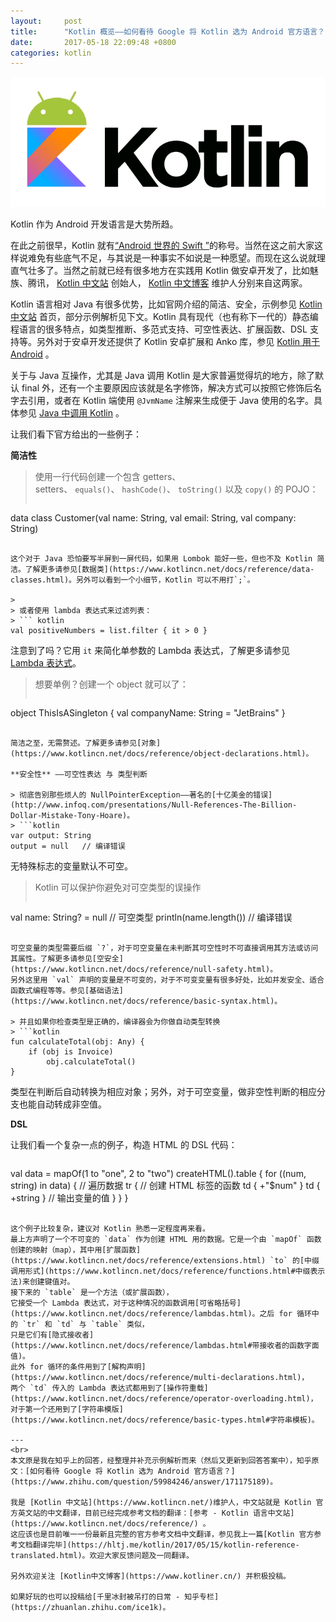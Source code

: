 ```yaml
---
layout:     post
title:      "Kotlin 概览——如何看待 Google 将 Kotlin 选为 Android 官方语言？"
date:       2017-05-18 22:09:48 +0800
categories: kotlin
---
```

![kotlin_android.png](/assets/kotlin/kotlin_android.png)

Kotlin 作为 Android 开发语言是大势所趋。

在此之前很早，Kotlin 就有[“Android 世界的 Swift ”](https://www.infoq.com/cn/news/2015/06/Android-JVM-JetBrains-Kotlin)的称号。当然在这之前大家这样说难免有些底气不足<!--more-->，与其说是一种事实不如说是一种愿望。而现在这么说就理直气壮多了。当然之前就已经有很多地方在实践用 Kotlin 做安卓开发了，比如魅族、腾讯， [Kotlin 中文站](https://www.kotlincn.net/) 创始人， [Kotlin 中文博客](https://www.kotliner.cn/) 维护人分别来自这两家。

Kotlin 语言相对 Java 有很多优势，比如官网介绍的简洁、安全，示例参见 [Kotlin 中文站](https://www.kotlincn.net/) 首页，部分示例解析见下文。Kotlin 具有现代（也有称下一代的）静态编程语言的很多特点，如类型推断、多范式支持、可空性表达、扩展函数、DSL 支持等。另外对于安卓开发还提供了 Kotlin 安卓扩展和 Anko 库，参见 [Kotlin 用于 Android](https://www.kotlincn.net/docs/reference/android-overview.html) 。

关于与 Java 互操作，尤其是 Java 调用 Kotlin 是大家普遍觉得坑的地方，除了默认 final 外，还有一个主要原因应该就是名字修饰，解决方式可以按照它修饰后名字去引用，或者在 Kotlin 端使用 `@JvmName` 注解来生成便于 Java 使用的名字。具体参见 [Java 中调用 Kotlin](https://www.kotlincn.net/docs/reference/java-to-kotlin-interop.html) 。

让我们看下官方给出的一些例子：

**简洁性**

> 使用一行代码创建一个包含 getters、 setters、 `equals()`、 `hashCode()`、 `toString()` 以及 `copy()` 的 POJO：
> ``` kotlin
data class Customer(val name: String, val email: String, val company: String)
```

这个对于 Java 恐怕要写半屏到一屏代码，如果用 Lombok 能好一些，但也不及 Kotlin 简洁。了解更多请参见[数据类](https://www.kotlincn.net/docs/reference/data-classes.html)。另外可以看到一个小细节，Kotlin 可以不用打`;`。

> 
> 或者使用 lambda 表达式来过滤列表：
> ``` kotlin
val positiveNumbers = list.filter { it > 0 }
```

注意到了吗？它用 `it` 来简化单参数的 Lambda 表达式，了解更多请参见 [Lambda 表达式](https://www.kotlincn.net/docs/reference/lambdas.html)。

> 
> 想要单例？创建一个 object 就可以了：
> ``` kotlin
object ThisIsASingleton {
    val companyName: String = "JetBrains"
}
```

简洁之至，无需赘述。了解更多请参见[对象](https://www.kotlincn.net/docs/reference/object-declarations.html)。

**安全性** ——可空性表达 与 类型判断

> 彻底告别那些烦人的 NullPointerException——著名的[十亿美金的错误](http://www.infoq.com/presentations/Null-References-The-Billion-Dollar-Mistake-Tony-Hoare)。
> ```kotlin
var output: String
output = null   // 编译错误
```

无特殊标志的变量默认不可空。

> Kotlin 可以保护你避免对可空类型的误操作
> ```kotlin
val name: String? = null    // 可空类型
println(name.length())      // 编译错误
```

可空变量的类型需要后缀 `?`，对于可空变量在未判断其可空性时不可直接调用其方法或访问其属性。了解更多请参见[空安全](https://www.kotlincn.net/docs/reference/null-safety.html)。
另外这里用 `val` 声明的变量是不可变的，对于不可变变量有很多好处，比如并发安全、适合函数式编程等等。参见[基础语法](https://www.kotlincn.net/docs/reference/basic-syntax.html)。

> 并且如果你检查类型是正确的，编译器会为你做自动类型转换
> ```kotlin
fun calculateTotal(obj: Any) {
    if (obj is Invoice)
        obj.calculateTotal()
}
```

类型在判断后自动转换为相应对象；另外，对于可空变量，做非空性判断的相应分支也能自动转成非空值。

**DSL**

让我们看一个复杂一点的例子，构造 HTML 的 DSL 代码：

> ```kotlin
val data = mapOf(1 to "one", 2 to "two")
createHTML().table {
    for ((num, string) in data) {    // 遍历数据
        tr {                         // 创建 HTML 标签的函数
            td { +"$num" }
            td { +string }           // 输出变量的值
        }
    }
}
```

这个例子比较复杂，建议对 Kotlin 熟悉一定程度再来看。
最上方声明了一个不可变的 `data` 作为创建 HTML 用的数据。它是一个由 `mapOf` 函数创建的映射（map），其中用[扩展函数](https://www.kotlincn.net/docs/reference/extensions.html) `to` 的[中缀调用形式](https://www.kotlincn.net/docs/reference/functions.html#中缀表示法)来创建键值对。
接下来的 `table` 是一个方法（或扩展函数），
它接受一个 Lambda 表达式，对于这种情况的函数调用[可省略括号](https://www.kotlincn.net/docs/reference/lambdas.html)。之后 for 循环中的 `tr` 和 `td` 与 `table` 类似，
只是它们有[隐式接收者](https://www.kotlincn.net/docs/reference/lambdas.html#带接收者的函数字面值)。
此外 for 循环的条件用到了[解构声明](https://www.kotlincn.net/docs/reference/multi-declarations.html)，
两个 `td` 传入的 Lambda 表达式都用到了[操作符重载](https://www.kotlincn.net/docs/reference/operator-overloading.html)，
对于第一个还用到了[字符串模版](https://www.kotlincn.net/docs/reference/basic-types.html#字符串模板)。

---
<br>
本文原是我在知乎上的回答，经整理并补充示例解析而来（然后又更新到回答答案中），知乎原文：[如何看待 Google 将 Kotlin 选为 Android 官方语言？](https://www.zhihu.com/question/59984246/answer/171175189)。

我是 [Kotlin 中文站](https://www.kotlincn.net/)维护人，中文站就是 Kotlin 官方英文站的中文翻译，目前已经完成参考文档的翻译：[参考 - Kotlin 语言中文站](https://www.kotlincn.net/docs/reference/) 。
这应该也是目前唯一一份最新且完整的官方参考文档中文翻译，参见我上一篇[Kotlin 官方参考文档翻译完毕](https://hltj.me/kotlin/2017/05/15/kotlin-reference-translated.html)。欢迎大家反馈问题及一同翻译。

另外欢迎关注 [Kotlin中文博客](https://www.kotliner.cn/) 并积极投稿。

如果好玩的也可以投稿给[千里冰封被吊打的日常 - 知乎专栏](https://zhuanlan.zhihu.com/ice1k)。

